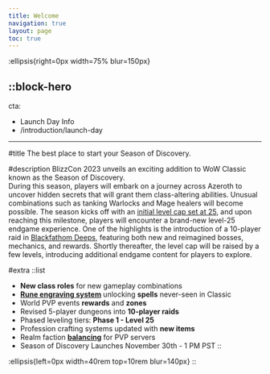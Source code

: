 ```yaml
---
title: Welcome
navigation: true
layout: page
toc: true
---
```


:ellipsis{right=0px width=75% blur=150px}

::block-hero
---
cta:
  - Launch Day Info
  - /introduction/launch-day
---

#title
The best place to start your Season of Discovery.

#description
BlizzCon 2023 unveils an exciting addition to WoW Classic known as the Season of Discovery.
\
During this season, players will embark on a journey across Azeroth to uncover hidden secrets that will grant them class-altering abilities. Unusual combinations such as tanking Warlocks and Mage healers will become possible. The season kicks off with an [initial level cap set at 25](), and upon reaching this milestone, players will encounter a brand-new level-25 endgame experience. One of the highlights is the introduction of a 10-player raid in [Blackfathom Deeps](), featuring both new and reimagined bosses, mechanics, and rewards. Shortly thereafter, the level cap will be raised by a few levels, introducing additional endgame content for players to explore.

#extra
  ::list
  - **New class roles** for new gameplay combinations
  - [**Rune engraving system**](/content/2.api/1.components.md) unlocking **spells** never-seen in Classic
  - World PVP events **rewards** and **zones**
  - Revised 5-player dungeons into **10-player raids**
  - Phased leveling tiers: **Phase 1 - Level 25**
  - Profession crafting systems updated with **new items**
  - Realm faction [**balancing**](https://twitter.com/AggrendWoW/status/1730696483933221102) for PVP servers
  - Season of Discovery Launches November 30th - 1 PM PST
  ::



:ellipsis{left=0px width=40rem top=10rem blur=140px}
::
